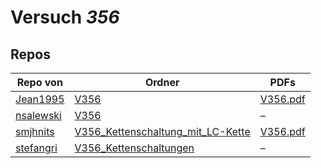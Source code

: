 # Versuch *356*

## Repos

|           Repo von           |                                                                             Ordner                                                                             |                                                                             PDFs                                                                              |
|------------------------------|----------------------------------------------------------------------------------------------------------------------------------------------------------------|---------------------------------------------------------------------------------------------------------------------------------------------------------------|
|[Jean1995](../repo/Jean1995)  |[V356](https://github.com/Jean1995/Praktikum/tree/master/V356)                                                                                                  |[V356.pdf](https://docs.google.com/viewer?url=https://github.com/Jean1995/Praktikum/raw/master/Protokolle_Fertig/V356.pdf)                                     |
|[nsalewski](../repo/nsalewski)|[V356](https://github.com/nsalewski/laboratory/tree/master/V356)                                                                                                |–                                                                                                                                                              |
|[smjhnits](../repo/smjhnits)  |[V356_Kettenschaltung_mit_LC-Kette](https://github.com/smjhnits/Praktikum_TU_D_16-17/tree/master/Anfängerpraktikum/Protokolle/V356_Kettenschaltung_mit_LC-Kette)|[V356.pdf](https://docs.google.com/viewer?url=https://github.com/smjhnits/Praktikum_TU_D_16-17/raw/master/Anf%C3%A4ngerpraktikum/Fertige%20Protokolle/V356.pdf)|
|[stefangri](../repo/stefangri)|[V356_Kettenschaltungen](https://github.com/stefangri/s_s_productions/tree/master/PHY341/V356_Kettenschaltungen)                                                |–                                                                                                                                                              |
